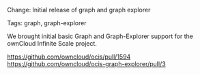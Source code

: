 Change: Initial release of graph and graph explorer

Tags: graph, graph-explorer

We brought initial basic Graph and Graph-Explorer support for the ownCloud
Infinite Scale project.

https://github.com/owncloud/ocis/pull/1594
https://github.com/owncloud/ocis-graph-explorer/pull/3
